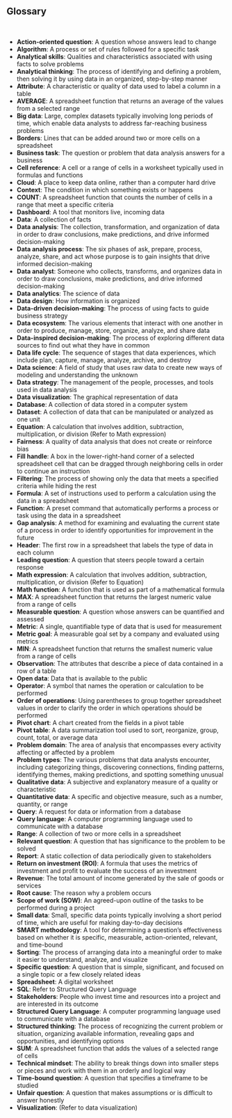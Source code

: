 ## Glossary 

&nbsp; 

* **Action-oriented question**:  A question whose answers lead to change 
* **Algorithm**:  A process or set of rules followed for a specific task 
* **Analytical skills**:  Qualities and characteristics associated with using facts to solve problems 
* **Analytical thinking**:  The process of identifying and defining a problem, then solving it by using data in an organized, step-by-step manner 
* **Attribute**:  A characteristic or quality of data used to label a column in a table 
* **AVERAGE**:  A spreadsheet function that returns an average of the values from a selected range 
* **Big data**:  Large, complex datasets typically involving long periods of time, which enable data analysts to address far-reaching business problems 
* **Borders**:  Lines that can be added around two or more cells on a spreadsheet 
* **Business task**:  The question or problem that data analysis answers for a business 
* **Cell reference**:  A cell or a range of cells in a worksheet typically used in formulas and functions 
* **Cloud**:  A place to keep data online, rather than a computer hard drive 
* **Context**:  The condition in which something exists or happens 
* **COUNT**:  A spreadsheet function that counts the number of cells in a range that meet a specific criteria 
* **Dashboard**:  A tool that monitors live, incoming data 
* **Data**:  A collection of facts 
* **Data analysis**:  The collection, transformation, and organization of data in order to draw conclusions, make predictions, and drive informed decision-making 
* **Data analysis process**:  The six phases of ask, prepare, process, analyze, share, and act whose purpose is to gain insights that drive informed decision-making 
* **Data analyst**:  Someone who collects, transforms, and organizes data in order to draw conclusions, make predictions, and drive informed decision-making 
* **Data analytics**:  The science of data 
* **Data design**:  How information is organized 
* **Data-driven decision-making**:  The process of using facts to guide business strategy 
* **Data ecosystem**:  The various elements that interact with one another in order to produce, manage, store, organize, analyze, and share data 
* **Data-inspired decision-making**:  The process of exploring different data sources to find out what they have in common 
* **Data life cycle**:  The sequence of stages that data experiences, which include plan, capture, manage, analyze, archive, and destroy 
* **Data science**:  A field of study that uses raw data to create new ways of modeling and understanding the unknown 
* **Data strategy**:  The management of the people, processes, and tools used in data analysis 
* **Data visualization**:  The graphical representation of data 
* **Database**:  A collection of data stored in a computer system 
* **Dataset**:  A collection of data that can be manipulated or analyzed as one unit 
* **Equation**:  A calculation that involves addition, subtraction, multiplication, or division (Refer to Math expression) 
* **Fairness**:  A quality of data analysis that does not create or reinforce bias 
* **Fill handle**:  A box in the lower-right-hand corner of a selected spreadsheet cell that can be dragged through neighboring cells in order to continue an instruction 
* **Filtering**:  The process of showing only the data that meets a specified criteria while hiding the rest 
* **Formula**:  A set of instructions used to perform a calculation using the data in a spreadsheet 
* **Function**:  A preset command that automatically performs a process or task using the data in a spreadsheet 
* **Gap analysis**:  A method for examining and evaluating the current state of a process in order to identify opportunities for improvement in the future 
* **Header**:  The first row in a spreadsheet that labels the type of data in each column 
* **Leading question**:  A question that steers people toward a certain response 
* **Math expression**:  A calculation that involves addition, subtraction, multiplication, or division (Refer to Equation) 
* **Math function**:  A function that is used as part of a mathematical formula 
* **MAX**:  A spreadsheet function that returns the largest numeric value from a range of cells 
* **Measurable question**:  A question whose answers can be quantified and assessed 
* **Metric**:  A single, quantifiable type of data that is used for measurement 
* **Metric goal**:  A measurable goal set by a company and evaluated using metrics 
* **MIN**:  A spreadsheet function that returns the smallest numeric value from a range of cells 
* **Observation**:  The attributes that describe a piece of data contained in a row of a table 
* **Open data**:  Data that is available to the public 
* **Operator**:  A symbol that names the operation or calculation to be performed 
* **Order of operations**:  Using parentheses to group together spreadsheet values in order to clarify the order in which operations should be performed 
* **Pivot chart**:  A chart created from the fields in a pivot table 
* **Pivot table**:  A data summarization tool used to sort, reorganize, group, count, total, or average data 
* **Problem domain**:  The area of analysis that encompasses every activity affecting or affected by a problem 
* **Problem types**:  The various problems that data analysts encounter, including categorizing things, discovering connections, finding patterns, identifying themes, making predictions, and spotting something unusual 
* **Qualitative data**:  A subjective and explanatory measure of a quality or characteristic 
* **Quantitative data**:  A specific and objective measure, such as a number, quantity, or range 
* **Query**:  A request for data or information from a database 
* **Query language**:  A computer programming language used to communicate with a database 
* **Range**:  A collection of two or more cells in a spreadsheet 
* **Relevant question**:  A question that has significance to the problem to be solved 
* **Report**:  A static collection of data periodically given to stakeholders 
* **Return on investment (ROI)**:  A formula that uses the metrics of investment and profit to evaluate the success of an investment 
* **Revenue**:  The total amount of income generated by the sale of goods or services 
* **Root cause**:  The reason why a problem occurs 
* **Scope of work (SOW)**:  An agreed-upon outline of the tasks to be performed during a project 
* **Small data**:  Small, specific data points typically involving a short period of time, which are useful for making day-to-day decisions 
* **SMART methodology**:  A tool for determining a question’s effectiveness based on whether it is specific, measurable, action-oriented, relevant, and time-bound 
* **Sorting**:  The process of arranging data into a meaningful order to make it easier to understand, analyze, and visualize 
* **Specific question**:  A question that is simple, significant, and focused on a single topic or a few closely related ideas 
* **Spreadsheet**:  A digital worksheet 
* **SQL**:  Refer to Structured Query Language 
* **Stakeholders**:  People who invest time and resources into a project and are interested in its outcome 
* **Structured Query Language**:  A computer programming language used to communicate with a database 
* **Structured thinking**:  The process of recognizing the current problem or situation, organizing available information, revealing gaps and opportunities, and identifying options 
* **SUM**:  A spreadsheet function that adds the values of a selected range of cells 
* **Technical mindset**:  The ability to break things down into smaller steps or pieces and work with them in an orderly and logical way 
* **Time-bound question**:  A question that specifies a timeframe to be studied 
* **Unfair question**:  A question that makes assumptions or is difficult to answer honestly 
* **Visualization**:  (Refer to data visualization) 
